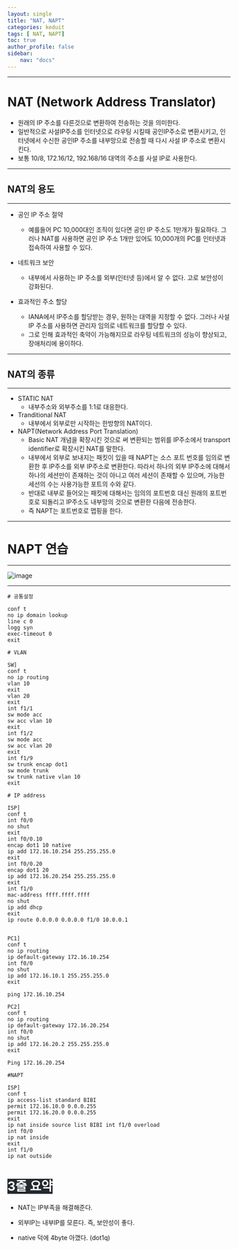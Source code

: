 ```yaml
---
layout: single
title: "NAT, NAPT"
categories: keduit 
tags: [ NAT, NAPT]
toc: true 
author_profile: false
sidebar:
    nav: "docs"
---
```


---

#  NAT (Network Address Translator)

* 원래의 IP 주소를 다른것으로 변환하여 전송하는 것을 의미한다.
* 일반적으로 사설IP주소를 인터넷으로 라우팅 시킬때 공인IP주소로 변환시키고, 인터넷에서 수신한 공인IP 주소를 내부망으로 전송할 때 다시 사설 IP 주소로 변환시킨다.
* 보통 10/8, 172.16/12, 192.168/16 대역의 주소를 사설 IP로 사용한다.
  
---

## NAT의 용도
---

* 공인 IP 주소 절약
    * 예를들어 PC 10,000대인 조직이 있다면 공인 IP 주소도 1만개가  필요하다. 그러나 NAT를 사용하면 공인 IP 주소 1개만 있어도 10,000개의 PC를 인터넷과 접속하여 사용할 수 있다.


* 네트워크 보안
  * 내부에서 사용하는 IP 주소를 외부(인터넷 등)에서 알 수 없다. 고로 보안성이 강화된다.



* 효과적인 주소 할당
  * IANA에서 IP주소를 할당받는 경우, 원하는 대역을 지정할 수 없다. 그러나 사설 IP 주소를 사용하면 관리자 임의로 네트워크를 할당할 수 있다.
  * 그로 인해 효과적인 축약이 가능해지므로 라우팅 네트워크의 성능이 향상되고, 장애처리에 용이하다.

---

## NAT의 종류

---

* STATIC NAT
  * 내부주소와 외부주소를 1:1로 대응한다.
* Tranditional NAT
  * 내부에서 외부로만 시작하는 한방향의 NAT이다. 
* NAPT(Network Address Port Translation)
  * Basic NAT 개념을 확장시킨 것으로 써 변환되는 범위를 IP주소에서 transport identifier로 확장시킨 NAT를 말한다.
  * 내부에서 외부로 보내지는 패킷이 있을 때 NAPT는 소스 포트 번호를 임의로 변환한 후 IP주소를 외부 IP주소로 변환한다. 따라서 하나의 외부 IP주소에 대해서 하나의 세션만이 존재하는 것이 아니고 여러 세션이 존재할 수 있으며, 가능한 세선의 수는 사용가능한 포트의 수와 같다.
  * 반대로 내부로 들어오는 패킷에 대해서는 임의의 포트번호 대신 원래의 포트번호로 되돌리고 IP주소도 내부망의 것으로 변환한 다음에 전송한다.
  * 즉 NAPT는 포트번호로 맵핑을 한다. 

---

# NAPT 연습

---

![image](https://user-images.githubusercontent.com/128279031/227717852-1f793069-5c1d-41e1-96d3-0436c23c0c23.png)

---

```
# 공통설정

conf t
no ip domain lookup
line c 0
logg syn
exec-timeout 0
exit
```

```
# VLAN

SW]
conf t
no ip routing
vlan 10
exit
vlan 20
exit
int f1/1
sw mode acc
sw acc vlan 10
exit
int f1/2
sw mode acc
sw acc vlan 20
exit
int f1/9
sw trunk encap dot1
sw mode trunk
sw trunk native vlan 10
exit
```

```
# IP address

ISP]
conf t
int f0/0
no shut
exit
int f0/0.10
encap dot1 10 native
ip add 172.16.10.254 255.255.255.0
exit
int f0/0.20
encap dot1 20
ip add 172.16.20.254 255.255.255.0
exit
int f1/0
mac-address ffff.ffff.ffff
no shut
ip add dhcp
exit
ip route 0.0.0.0 0.0.0.0 f1/0 10.0.0.1


PC1]
conf t
no ip routing
ip default-gateway 172.16.10.254
int f0/0
no shut
ip add 172.16.10.1 255.255.255.0
exit

ping 172.16.10.254

PC2]
conf t
no ip routing
ip default-gateway 172.16.20.254
int f0/0
no shut
ip add 172.16.20.2 255.255.255.0
exit

Ping 172.16.20.254
```

```
#NAPT

ISP]
conf t
ip access-list standard BIBI
permit 172.16.10.0 0.0.0.255
permit 172.16.20.0 0.0.0.255
exit
ip nat inside source list BIBI int f1/0 overload
int f0/0
ip nat inside
exit
int f1/0
ip nat outside
```

# <mark style='background-color: #24292e'><font color= "white"> 3줄 요약 </font></mark>

* NAT는 IP부족을 해결해준다.

* 외부IP는 내부IP를 모른다. 즉, 보안성이 좋다.

* native 덕에 4byte 아꼈다.  (dot1q)
